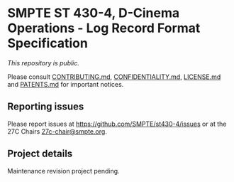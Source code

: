 # SMPTE ST 430-4, D-Cinema Operations - Log Record Format Specification

_This repository is public._ 

Please consult [CONTRIBUTING.md](./CONTRIBUTING.md), [CONFIDENTIALITY.md](./CONFIDENTIALITY.md), [LICENSE.md](./LICENSE.md) and [PATENTS.md](./PATENTS.md) for important notices.

## Reporting issues

Please report issues at <https://github.com/SMPTE/st430-4/issues> or at the 27C Chairs <27c-chair@smpte.org>.

## Project details

Maintenance revision project pending.
